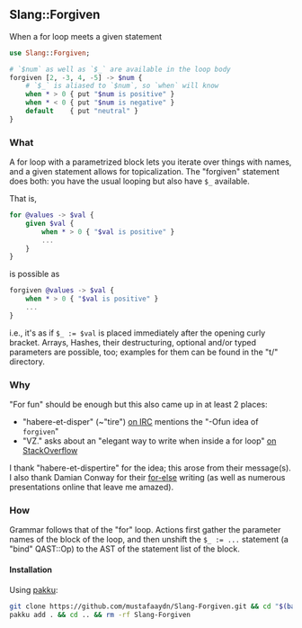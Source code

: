 ## Slang::Forgiven
When a for loop meets a given statement

```raku
use Slang::Forgiven;

# `$num` as well as `$_` are available in the loop body
forgiven [2, -3, 4, -5] -> $num {
    # `$_` is aliased to `$num`, so `when` will know
    when * > 0 { put "$num is positive" }
    when * < 0 { put "$num is negative" }
    default    { put "neutral" }
}
```

### What
A for loop with a parametrized block lets you iterate over things with names, and a given statement allows for topicalization. The "forgiven" statement does both: you have the usual looping but also have `$_` available.

That is,
```raku
for @values -> $val {
    given $val {
        when * > 0 { "$val is positive" }
        ...
    }
}
```
is possible as
```raku
forgiven @values -> $val {
    when * > 0 { "$val is positive" }
    ...
}
```
i.e., it's as if `$_ := $val` is placed immediately after the opening curly bracket. Arrays, Hashes, their destructuring, optional and/or typed parameters are possible, too; examples for them can be found in the "t/" directory.

### Why
"For fun" should be enough but this also came up in at least 2 places:
- "habere-et-disper" (~"tire") [on IRC](https://irclogs.raku.org/raku-beginner/2022-11-10.html#10:26) mentions the "-Ofun idea of `forgiven`"
- "VZ." asks about an "elegant way to write when inside a for loop" [on StackOverflow](https://stackoverflow.com/questions/75186531)

I thank "habere-et-dispertire" for the idea; this arose from their message(s). I also thank Damian Conway for their [for-else](https://blogs.perl.org/users/damian_conway/2019/09/itchscratch.html) writing (as well as numerous presentations online that leave me amazed).

### How
Grammar follows that of the "for" loop. Actions first gather the parameter names of the block of the loop, and then unshift the `$_ := ...`  statement (a "bind" QAST::Op) to the AST of the statement list of the block.

#### Installation
Using [pakku](https://github.com/hythm7/Pakku):
```sh
git clone https://github.com/mustafaaydn/Slang-Forgiven.git && cd "$(basename "$_" .git)"
pakku add . && cd .. && rm -rf Slang-Forgiven
```